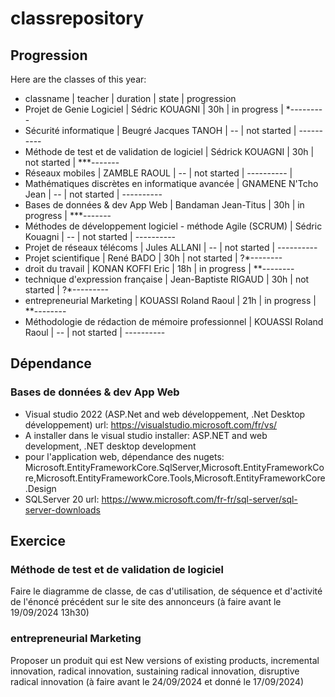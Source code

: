 ﻿# classrepository

## Progression
Here are the classes of this year:
- classname  |  teacher  |  duration  |  state  |  progression  
- Projet de Genie Logiciel  |  Sédric KOUAGNI  | 30h  |  in progress  |  *---------
- Sécurité informatique  |  Beugré Jacques TANOH  |  --  |  not started  |  ----------
- Méthode de test et de validation de logiciel  |  Sédrick KOUAGNI  |  30h  |  not started  |  ***-------
- Réseaux mobiles  |  ZAMBLE RAOUL  |  --  |  not started  |  ----------  |
- Mathématiques discrètes en informatique avancée  |  GNAMENE N'Tcho Jean  |  --  |  not started  |  ----------  
- Bases de données & dev App Web  |  Bandaman Jean-Titus  | 30h  |  in progress  |  ***-------
- Méthodes de développement logiciel - méthode Agile (SCRUM)  |  Sédric Kouagni  |  --  |  not started  |  ----------
- Projet de réseaux télécoms  |  Jules ALLANI  |  --  |  not started  |  ----------
- Projet scientifique  |  René BADO  |  30h  |  not started  |  ?*--------
- droit du travail  |  KONAN KOFFI Eric  |  18h  |  in progress  |  **--------
- technique d'expression française  |  Jean-Baptiste RIGAUD |  30h  |  not started  |  ?*---------
- entrepreneurial Marketing  |  KOUASSI Roland Raoul  |  21h  |  in progress  |  **--------
- Méthodologie de rédaction de mémoire professionnel  |  KOUASSI Roland Raoul  |  --  | not started  |  ----------

## Dépendance
### Bases de données & dev App Web
- Visual studio 2022 (ASP.Net and web développement, .Net Desktop développement) url: https://visualstudio.microsoft.com/fr/vs/
- A installer dans le visual studio installer: ASP.NET and web development, .NET desktop development
- pour l'application web, dépendance des nugets: Microsoft.EntityFrameworkCore.SqlServer,Microsoft.EntityFrameworkCore,Microsoft.EntityFrameworkCore.Tools,Microsoft.EntityFrameworkCore.Design
- SQLServer 20 url: https://www.microsoft.com/fr-fr/sql-server/sql-server-downloads

## Exercice
### Méthode de test et de validation de logiciel
Faire le diagramme de classe, de cas d'utilisation, de séquence et d'activité de l'énoncé précédent sur le site des annonceurs (à faire avant le 19/09/2024 13h30)

### entrepreneurial Marketing
Proposer un produit qui est New versions of existing products, incremental innovation, radical innovation, sustaining radical innovation, disruptive radical innovation (à faire avant le 24/09/2024 et donné le 17/09/2024)
